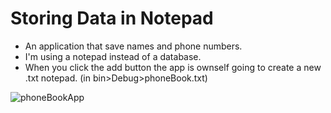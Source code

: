 # Storing Data in Notepad

- An application that save names and phone numbers.
- I'm using a notepad instead of a database.
- When you click the add button the app is ownself going to create a new .txt notepad. (in bin>Debug>phoneBook.txt)

![phoneBookApp](https://user-images.githubusercontent.com/17321075/140520488-bf8704a9-3017-4d07-b191-692e0997fa91.JPG)
